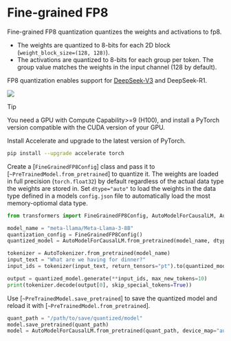 <!--Copyright 2025 The HuggingFace Team. All rights reserved.

Licensed under the Apache License, Version 2.0 (the "License"); you may not use this file except in compliance with
the License. You may obtain a copy of the License at

http://www.apache.org/licenses/LICENSE-2.0

Unless required by applicable law or agreed to in writing, software distributed under the License is distributed on
an "AS IS" BASIS, WITHOUT WARRANTIES OR CONDITIONS OF ANY KIND, either express or implied. See the License for the
specific language governing permissions and limitations under the License.

⚠️ Note that this file is in Markdown but contain specific syntax for our doc-builder (similar to MDX) that may not be
rendered properly in your Markdown viewer.

-->

# Fine-grained FP8

Fine-grained FP8 quantization quantizes the weights and activations to fp8.

- The weights are quantized to 8-bits for each 2D block (`weight_block_size=(128, 128)`).
- The activations are quantized to 8-bits for each group per token. The group value matches the weights in the input channel (128 by default).

FP8 quantization enables support for [DeepSeek-V3](https://hf.co/papers/2412.19437) and DeepSeek-R1.

<div class="flex justify-center">
    <img src="https://huggingface.co/datasets/huggingface/documentation-images/resolve/b7b3b34bf826a6423ea82ffc57ecac80c46c3c76/transformers/quantization/quantization_deepseek.png">
</div>

> [!TIP]
> You need a GPU with Compute Capability>=9 (H100), and install a PyTorch version compatible with the CUDA version of your GPU.

Install Accelerate and upgrade to the latest version of PyTorch.

```bash
pip install --upgrade accelerate torch
```

Create a [`FineGrainedFP8Config`] class and pass it to [`~PreTrainedModel.from_pretrained`] to quantize it. The weights are loaded in full precision (`torch.float32`) by default regardless of the actual data type the weights are stored in. Set `dtype="auto"` to load the weights in the data type defined in a models `config.json` file to automatically load the most memory-optiomal data type.

```py
from transformers import FineGrainedFP8Config, AutoModelForCausalLM, AutoTokenizer

model_name = "meta-llama/Meta-Llama-3-8B"
quantization_config = FineGrainedFP8Config()
quantized_model = AutoModelForCausalLM.from_pretrained(model_name, dtype="auto", device_map="auto", quantization_config=quantization_config)

tokenizer = AutoTokenizer.from_pretrained(model_name)
input_text = "What are we having for dinner?"
input_ids = tokenizer(input_text, return_tensors="pt").to(quantized_model.device.type)

output = quantized_model.generate(**input_ids, max_new_tokens=10)
print(tokenizer.decode(output[0], skip_special_tokens=True))
```

Use [`~PreTrainedModel.save_pretrained`] to save the quantized model and reload it with [`~PreTrainedModel.from_pretrained`].

```py
quant_path = "/path/to/save/quantized/model"
model.save_pretrained(quant_path)
model = AutoModelForCausalLM.from_pretrained(quant_path, device_map="auto")
```
